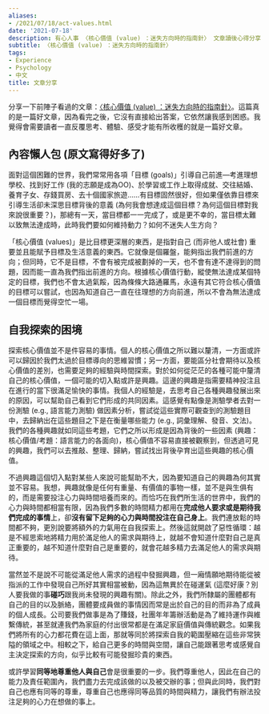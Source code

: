 ```yaml
---
aliases:
- /2021/07/18/act-values.html
date: '2021-07-18'
description: 有心人事 〈核心價值 (value) ：迷失方向時的指南針〉 文章讀後心得分享
subtitle: 〈核心價值 (value) ：迷失方向時的指南針〉
tags:
- Experience
- Psychology
- 中文
title: 文章分享
---
```



分享一下前陣子看過的文章：[〈核心價值 (value) ：迷失方向時的指南針〉][link]。這篇真的是一篇好文章，因為看完之後，它沒有直接給出答案，它依然讓我感到困惑。我覺得會需要讀者一直反覆思考、體驗、感受才能有所收穫的就是一篇好文章。


## 內容懶人包 (原文寫得好多了)

面對這個困難的世界，我們常常用各項「目標 (goals)」引導自己前進—考進理想學校、找到好工作 (我的志願是成為OO)、於學習或工作上取得成就、交往結婚、養育子女、存錢買房、去十個國家旅遊……有目標固然很好，但如果僅依靠目標來引導生活卻未深思目標背後的意義 (為何我會想達成這個目標？為何這個目標對我來說很重要？)，那總有一天，當目標都一一完成了，或是更不幸的，當目標太難以致無法達成時，此時我們要如何維持動力？如何不迷失人生方向？

「核心價值 (values)」是比目標更深層的東西，是指對自己 (而非他人或社會) 重要並且能賦予目標及生活意義的東西。它就像是個羅盤，能夠指出我們前進的方向；但同時，它不是目標，不會有被完成被劃掉的一天，也不會有達不達得到的問題，因而能一直為我們指出前進的方向。根據核心價值行動，縱使無法達成某個特定的目標，我們也不會太過氣餒，因為條條大路通羅馬，永遠有其它符合核心價值的目標可以嘗試，也因為知道自己一直在往理想的方向前進，所以不會為無法達成一個目標而覺得空忙一場。


## 自我探索的困境

探索核心價值並不是件容易的事情。個人的核心價值之所以難以釐清，一方面或許可以歸因於我們太過於目標導向的思維習慣；另一方面，要能區分社會期待以及核心價值的差別，也需要足夠的經驗與時間探索。對於如何從茫茫的各種可能中釐清自己的核心價值，一個可能的切入點或許是興趣。這邊的興趣是指需要精神投注且在進行的當下很滿足愉快的事情。我個人的經驗是，去思考自己各種興趣發展出來的原因，可以幫助自己看到它們形成的共同因素。這感覺有點像是測驗學者去對一份測驗 (e.g., 語言能力測驗) 做因素分析，嘗試從這些實際可觀查到的測驗題目中，去歸納出在這些題目之下是在衡量哪些能力 (e.g., 詞彙理解、發音、文法)。我們的各種興趣就如同這些考題，它們之所以形成是因為背後的一些因素 (興趣：核心價值/考題：語言能力的各面向)，核心價值不容易直接被觀察到，但透過可見的興趣，我們可以去推敲、整理、歸納，嘗試找出背後孕育出這些興趣的核心價值。

不過興趣這個切入點對某些人來說可能幫助不大，因為要知道自己的興趣為何其實並不容易。我想，興趣就像是任何有重量、有價值的事物一樣，並不是與生俱有的，而是需要投注心力與時間培養而來的。而恰巧在我們所生活的世界中，我們的心力與時間都相當有限，因為我們多數的時間精力都用在**完成他人要求或是期待我們完成的事情**上，卻**沒有留下足夠的心力與時間投注在自己身上**。我們連放鬆的時間都不夠，更別說要將額外的力氣用在自我探索上。然後這就開啟了惡性循環：越是不經思索地將精力用於滿足他人的需求與期待上，就越不會知道什麼對自己是真正重要的，越不知道什麼對自己是重要的，就會花越多精力去滿足他人的需求與期待。

當然並不是說不可能從滿足他人需求的過程中發掘興趣，但一廂情願地期待能從被指派的工作中發現自己所好其實相當被動，因為這無異於在碰運氣 (這麼好康？別人要我做的事**碰巧**跟我尚未發現的興趣有關)。除此之外，我們所隸屬的團體都有自己的目的以及脈絡，團體要成員做的事情因而常是出於自己的目的而非為了成員的個人成長。公司要我們做事是為了賺錢，社團年年籌辦活動是為了維持運作與維繫傳統，甚至就連我們為家庭的付出很常都是在滿足家庭價值與傳統觀念。如果我們將所有的心力都花費在這上面，那就等同於將探索自我的範圍壓縮在這些非常狹隘的領域之中。相較之下，給自己更多的時間與空間，讓自己能跟著思考或感覺自主決定探索的方向，似乎比較有可能發掘珍貴的東西。

或許學習**同等地尊重他人與自己**會是很重要的一步。我們尊重他人，因此在自己的能力及責任範圍內，我們盡力去完成該做的以及被交辦的事；但與此同時，我們對自己也應有同等的尊重，尊重自己也應得同等品質的時間與精力，讓我們有辦法投注足夠的心力在想做的事上。

[link]: https://bit.ly/ACTvalues
